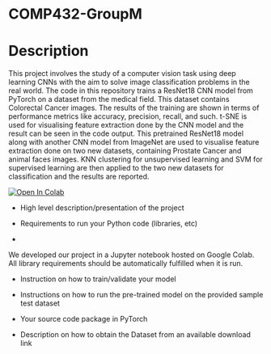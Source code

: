 # COMP432-GroupM

# Description

This project involves the study of a computer vision task using deep learning CNNs with the aim to solve image classification problems in the real world. The code in this repository trains a ResNet18 CNN model from PyTorch on a dataset from the medical field. This dataset contains Colorectal Cancer images. The results of the training are shown in terms of performance metrics like accuracy, precision, recall, and such. t-SNE is used for visualising feature extraction done by the CNN model and the result can be seen in the code output. This pretrained ResNet18 model along with another CNN model from ImageNet are used to visualise feature extraction done on two new datasets, containing Prostate Cancer and animal faces images. KNN clustering for unsupervised learning and SVM for supervised learning are then applied to the two new datasets for classification and the results are reported.



[![Open In Colab](https://colab.research.google.com/assets/colab-badge.svg)](https://colab.research.google.com/github/mkandaleft/COMP432-GroupM/blob/main/Comp432.ipynb)
- High level description/presentation of the project


- Requirements to run your Python code (libraries, etc)
- 

We developed our project in a Jupyter notebook hosted on Google Colab. All library requirements should be automatically fulfilled when it is run.


  
- Instruction on how to train/validate your model
  
- Instructions on how to run the pre-trained model on the provided sample test dataset
  
- Your source code package in PyTorch
  
- Description on how to obtain the Dataset from an available download link
